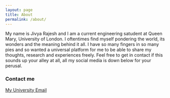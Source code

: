 ```yaml
---
layout: page
title: About
permalink: /about/
---
```


My name is Jivya Rajesh and I am a current engineering satudent at Queen Mary, University of London. I oftentimes find myself pondering the world, its wonders and the meaning behind it all. I have so many fingers in so many pies and so wanted a universal platform for me to be able to share my thoughts, research and experiences freely. Feel free to get in contact if this sounds up your alley at all, all my social media is down below for your perusal.

### Contact me

[My University Email](mailto:j.rajesh@se18.qmul.ac.uk)
